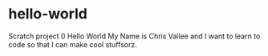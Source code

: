 # hello-world
Scratch project 0 Hello World
My Name is Chris Vallee and I want to learn to code so that I can make cool stuffsorz.
